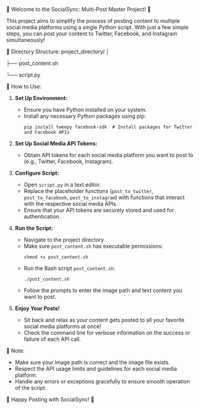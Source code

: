 🎉 Welcome to the SocialSync: Multi-Post Master Project! 🎉

This project aims to simplify the process of posting content to multiple social media platforms using a single Python script. With just a few simple steps, you can post your content to Twitter, Facebook, and Instagram simultaneously!

📁 Directory Structure:
project_directory/
│

├── post_content.sh

└── script.py

📝 How to Use:

1. **Set Up Environment:**
   - Ensure you have Python installed on your system.
   - Install any necessary Python packages using pip:
     ```
     pip install tweepy facebook-sdk  # Install packages for Twitter and Facebook APIs
     ```

2. **Set Up Social Media API Tokens:**
   - Obtain API tokens for each social media platform you want to post to (e.g., Twitter, Facebook, Instagram).

3. **Configure Script:**
   - Open `script.py` in a text editor.
   - Replace the placeholder functions (`post_to_twitter`, `post_to_facebook`, `post_to_instagram`) with functions that interact with the respective social media APIs.
   - Ensure that your API tokens are securely stored and used for authentication.

4. **Run the Script:**
   - Navigate to the project directory.
   - Make sure `post_content.sh` has executable permissions:
     ```
     chmod +x post_content.sh
     ```
   - Run the Bash script `post_content.sh`:
     ```
     ./post_content.sh
     ```
   - Follow the prompts to enter the image path and text content you want to post.

5. **Enjoy Your Posts!**
   - Sit back and relax as your content gets posted to all your favorite social media platforms at once!
   - Check the command line for verbose information on the success or failure of each API call.

📌 Note:
- Make sure your image path is correct and the image file exists.
- Respect the API usage limits and guidelines for each social media platform.
- Handle any errors or exceptions gracefully to ensure smooth operation of the script.

🚀 Happy Posting with SocialSync! 🚀
